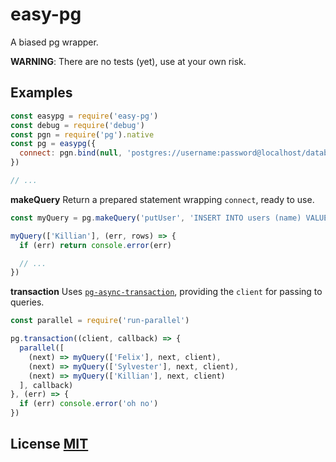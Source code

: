 # easy-pg
A biased pg wrapper.

**WARNING**: There are no tests (yet),  use at your own risk.


## Examples

``` js
const easypg = require('easy-pg')
const debug = require('debug')
const pgn = require('pg').native
const pg = easypg({
  connect: pgn.bind(null, 'postgres://username:password@localhost/database')
})

// ...
```

**makeQuery**
Return a prepared statement wrapping `connect`, ready to use.

``` js
const myQuery = pg.makeQuery('putUser', 'INSERT INTO users (name) VALUES ($1)')

myQuery(['Killian'], (err, rows) => {
  if (err) return console.error(err)

  // ...
})
```

**transaction**
Uses [`pg-async-transaction`](https://github.com/dcousens/pg-async-transaction),  providing the `client` for passing to queries.

``` js
const parallel = require('run-parallel')

pg.transaction((client, callback) => {
  parallel([
    (next) => myQuery(['Felix'], next, client),
    (next) => myQuery(['Sylvester'], next, client),
    (next) => myQuery(['Killian'], next, client)
  ], callback)
}, (err) => {
  if (err) console.error('oh no')
})
```


## License [MIT](LICENSE)
